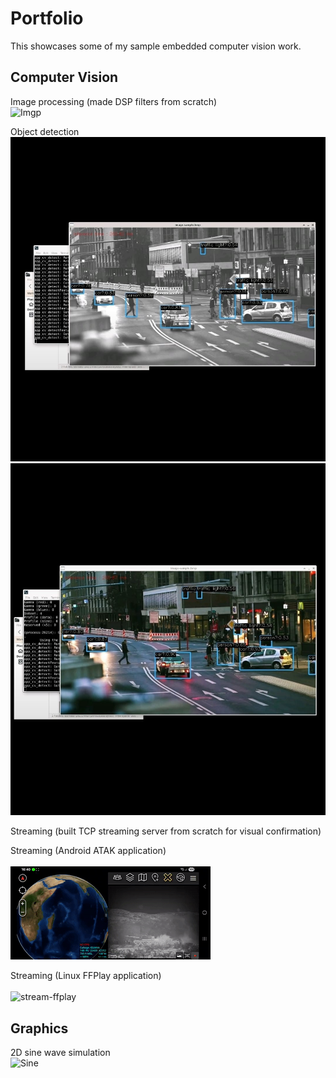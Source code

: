 # Portfolio
This showcases some of my sample embedded computer vision work.

## Computer Vision
Image processing (made DSP filters from scratch)
<br />
![Imgp](imgp.gif)

Object detection
<br />
![detect-object-rgb1](detect-object-rgb1.jpg)
<br />
![detect-object-rgb3](detect-object-rgb3.jpg)

Streaming (built TCP streaming server from scratch for visual confirmation)

Streaming (Android ATAK application)
<br />
<br />
![stream-atak](stream-atak.gif)

Streaming (Linux FFPlay application)
<br />
<br />
![stream-ffplay](stream-ffplay.gif)

## Graphics
2D sine wave simulation
<br />
![Sine](sine.gif)



